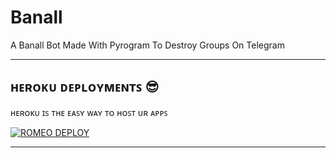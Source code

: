 # Banall

A Banall Bot Made With Pyrogram To Destroy Groups On Telegram

______________________________

## ʜᴇʀᴏᴋᴜ ᴅᴇᴘʟᴏʏᴍᴇɴᴛꜱ 😎

ʜᴇʀᴏᴋᴜ ɪꜱ ᴛʜᴇ ᴇᴀꜱʏ ᴡᴀʏ ᴛᴏ ʜᴏꜱᴛ ᴜʀ ᴀᴘᴘꜱ

[![ROMEO DEPLOY](https://www.herokucdn.com/deploy/button.svg)](https://heroku.com/deploy?template=https://github.com/Romeo-RJ-143/Banall)


______________________________
